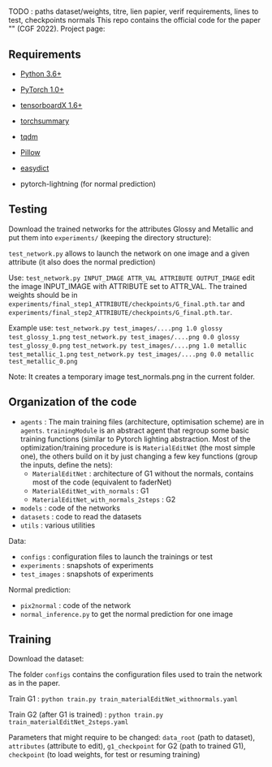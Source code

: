 # 
TODO : paths dataset/weights, titre, lien papier, verif requirements, lines to test, checkpoints normals
This repo contains the official code for the paper "" (CGF 2022). Project page:

## Requirements
- [Python 3.6+](https://www.python.org)
- [PyTorch 1.0+](https://pytorch.org)

- [tensorboardX 1.6+](https://github.com/lanpa/tensorboardX)
- [torchsummary](https://github.com/sksq96/pytorch-summary)
- [tqdm](https://github.com/tqdm/tqdm)
- [Pillow](https://github.com/python-pillow/Pillow)
- [easydict](https://github.com/makinacorpus/easydict)
- pytorch-lightning (for normal prediction)


## Testing

Download the trained networks for the attributes Glossy and Metallic and put them into `experiments/` (keeping the directory structure):

`test_network.py` allows to launch the network on one image and a given attribute (it also does the normal prediction)

Use:
`test_network.py INPUT_IMAGE ATTR_VAL ATTRIBUTE OUTPUT_IMAGE` edit the image INPUT_IMAGE with ATTRIBUTE set to ATTR_VAL. The trained weights should be in `experiments/final_step1_ATTRIBUTE/checkpoints/G_final.pth.tar` and `experiments/final_step2_ATTRIBUTE/checkpoints/G_final.pth.tar`.

Example use:
`test_network.py test_images/....png 1.0 glossy test_glossy_1.png`
`test_network.py test_images/....png 0.0 glossy test_glossy_0.png`
`test_network.py test_images/....png 1.0 metallic test_metallic_1.png`
`test_network.py test_images/....png 0.0 metallic test_metallic_0.png`

Note: It creates a temporary image test_normals.png in the current folder.


## Organization of the code

* `agents` : The main training files (architecture, optimisation scheme) are in `agents`. `trainingModule` is an abstract agent that regroup some basic training functions (similar to Pytorch lighting abstraction. Most of the optimization/training procedure is is `MaterialEditNet` (the most simple one), the others build on it by just changing a few key functions (group the inputs, define the nets):
  * `MaterialEditNet` : architecture of G1 without the normals, contains most of the code (equivalent to faderNet)
  * `MaterialEditNet_with_normals` : G1
  * `MaterialEditNet_with_normals_2steps` : G2
* `models` : code of the networks
* `datasets` : code to read the datasets
* `utils` : various utilities

Data:
* `configs` : configuration files to launch the trainings or test
* `experiments` : snapshots of experiments
* `test_images` : snapshots of experiments

Normal prediction:
* `pix2normal` : code of the network
* `normal_inference.py` to get the normal prediction for one image

## Training

Download the dataset:

The folder `configs` contains the configuration files used to train the network as in the paper.

Train G1 : `python train.py train_materialEditNet_withnormals.yaml`

Train G2 (after G1 is trained) : `python train.py train_materialEditNet_2steps.yaml`

Parameters that might require to be changed: `data_root` (path to dataset), `attributes` (attribute to edit), `g1_checkpoint` for G2 (path to trained G1), `checkpoint` (to load weights, for test or resuming training)
